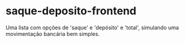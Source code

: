 # saque-deposito-frontend
Uma lista com opções de 'saque' e 'depósito' e 'total', simulando uma movimentação bancária bem simples.
